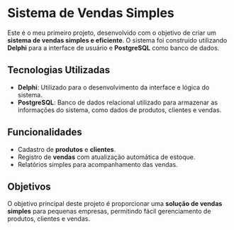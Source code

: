 # Sistema de Vendas Simples

<p>Este é o meu primeiro projeto, desenvolvido com o objetivo de criar um <strong>sistema de vendas simples e eficiente</strong>. O sistema foi construído utilizando <strong>Delphi</strong> para a interface de usuário e <strong>PostgreSQL</strong> como banco de dados.</p>

## Tecnologias Utilizadas

<ul>
  <li><strong>Delphi</strong>: Utilizado para o desenvolvimento da interface e lógica do sistema.</li>
  <li><strong>PostgreSQL</strong>: Banco de dados relacional utilizado para armazenar as informações do sistema, como dados de produtos, clientes e vendas.</li>
</ul>

## Funcionalidades

<ul>
  <li>Cadastro de <strong>produtos</strong> e <strong>clientes</strong>.</li>
  <li>Registro de <strong>vendas</strong> com atualização automática de estoque.</li>
  <li>Relatórios simples para acompanhamento das vendas.</li>
</ul>

## Objetivos

<p>O objetivo principal deste projeto é proporcionar uma <strong>solução de vendas simples</strong> para pequenas empresas, permitindo fácil gerenciamento de produtos, clientes e vendas.</p>
